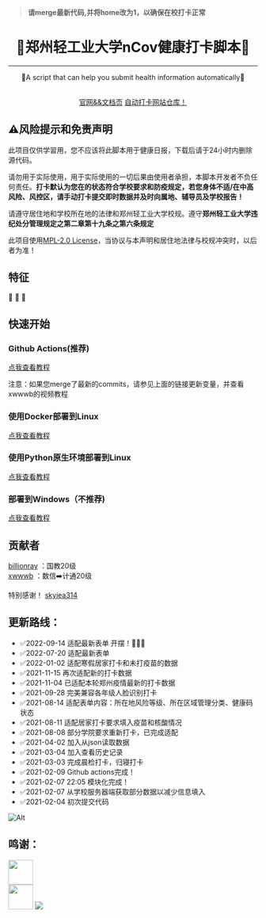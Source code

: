 > **请merge最新代码,并将home改为1，以确保在校打卡正常**

<h1 align="center">🎉郑州轻工业大学nCov健康打卡脚本🎉</h1>
<hr />
<p align="center">🍺A script that can help you submit health information automatically🍺</p>
<div align="center">
<img src="https://img.shields.io/badge/Python-3.9-brightgreen" alt="">
<img src="https://img.shields.io/badge/Chrome-v88-green" alt="">
<a target="_blank" href="https://daka.xwwwb.com"><img src="https://img.shields.io/badge/Docs-latest-blueviolet" alt=""></a>
</div>
<div align="center"><a target="_blank" href="https://xwwwb.github.io/zzulidakadocs">官网&&文档页</a> 
<a target="_blank" href="https://github.com/xwwwb/ZzuliDakaWeb">自动打卡网站仓库！</a></div>

<h2>⚠风险提示和免责声明</h2>

此项目仅供学習用，您不应该将此脚本用于健康日报，下载后请于24小时内删除源代码。

请勿用于实际使用，用于实际使用的一切后果由使用者承担，本脚本开发者不负任何责任。**打卡默认为您在的状态符合学校要求和防疫规定，若您身体不适/在中高风险、风控区，请手动打卡提交即时数据并及时向属地、辅导员及学校报告！**

请遵守居住地和学校所在地的法律和郑州轻工业大学校规。遵守**郑州轻工业大学违纪处分管理规定之第二章第十九条之第六条规定**

此项目使用[MPL-2.0 License](https://github.com/billionray/ZZULI-healthreport/blob/main/LICENSE)，当协议与本声明和居住地法律与校规冲突时，以后者为准！


<h2>特征</h2>
👏
🎨
🍔

<h2>快速开始</h2>

<h3>Github Actions(推荐)</h3>
 <a target="_blank" href="https://xwwwb.github.io/zzulidakadocs/#/github_action">点我查看教程</a><br />
 
 注意：如果您merge了最新的commits，请参见上面的链接更新变量，并查看xwwwb的视频教程
<h3>使用Docker部署到Linux</h3>
 <a target="_blank" href="https://xwwwb.github.io/zzulidakadocs/#/docker">点我查看教程</a>
<h3>使用Python原生环境部署到Linux</h3>
 <a target="_blank" href="https://xwwwb.github.io/zzulidakadocs/#/linux">点我查看教程</a>
<h3>部署到Windows（不推荐)</h3>
 <a target="_blank" href="https://xwwwb.github.io/zzulidakadocs/#/local">点我查看教程</a>
<h2>贡献者</h2>

 [billionray](https://github.com/billionray) ：国教20级  
 [xwwwb](https://github.com/xwwwb) ：数信➡️计通20级
 
特别感谢！ [skyiea314](https://github.com/skyiea314)

<h2>更新路线：</h2>
<ul>
<li>✅2022-09-14 适配最新表单 开摆！🫠🫠🫠</li>
<li>✅2022-07-20 适配最新表单</li>
<li>✅2022-01-02 适配寒假居家打卡和未打疫苗的数据</li>
<li>✅2021-11-15 再次适配新的打卡数据</li>
<li>✅2021-11-04 已适配本轮郑州疫情最新的打卡数据</li>
<li>✅2021-09-28 完美兼容各年级人脸识别打卡</li>
<li>✅2021-08-14 适配表单内容：所在地风险等级、所在区域管理分类、健康码状态</li>
<li>✅2021-08-11 适配居家打卡要求填入疫苗和核酸情况</li>
<li>✅2021-08-08 部分学院要求重新打卡，已完成适配</li>
<li>✅2021-04-02 加入从json读取数据</li>
<li>✅2021-03-04 加入查看历史记录</li>
<li>✅2021-03-03 完成晨检打卡，归寝打卡</li>
<li>✅2021-02-09 Github actions完成！</li>
<li>✅2021-02-07 22:05 模块化完成！</li>
<li>✅2021-02-07 从学校服务器端获取部分数据以减少信息填入</li>
<li>✅2021-02-04 初次提交代码</li>
</ul>

![Alt](https://repobeats.axiom.co/api/embed/bb22485e12ef2414bde7533a0f6eece3c48786ac.svg "Repobeats analytics image")

<h2>鸣谢：</h2>
<a href="https://www.python.org/"><img src="https://www.python.org/static/img/python-logo.png" alt="" height="50px"></a><br />
<a href="https://visualstudio.microsoft.com/zh-hans/vs/"><img src="https://visualstudio.microsoft.com/wp-content/uploads/2019/06/BrandVisualStudioWin2019-3.svg" alt="" height="50px"></a>
<a href="https://www.jetbrains.com/zh-cn/pycharm/"><img src="https://upload.wikimedia.org/wikipedia/commons/thumb/1/1d/PyCharm_Icon.svg/96px-PyCharm_Icon.svg.png"></a><br />
